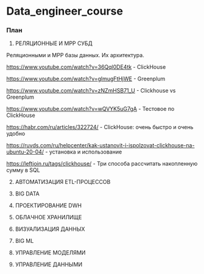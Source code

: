 # Data_engineer_course

### План

1) РЕЛЯЦИОННЫЕ И MPP СУБД

Реляционными и MPP базы данных. Их архитектура. 

https://www.youtube.com/watch?v=36Qql0DE4tk - ClickHouse

https://www.youtube.com/watch?v=glmugFtHjWE - Greenplum

https://www.youtube.com/watch?v=zNZmHSB71_U - Clickhouse vs Greenplum

https://www.youtube.com/watch?v=wQVYK5uG7gA - Тестовое по ClickHouse

https://habr.com/ru/articles/322724/ - ClickHouse: очень быстро и очень удобно

https://ruvds.com/ru/helpcenter/kak-ustanovit-i-ispolzovat-clickhouse-na-ubuntu-20-04/ - установка и использование

https://leftjoin.ru/tags/clickhouse/ - Три способа рассчитать накопленную сумму в SQL

2) АВТОМАТИЗАЦИЯ ETL-ПРОЦЕССОВ

3) BIG DATA

4) ПРОЕКТИРОВАНИЕ DWH

5) ОБЛАЧНОЕ ХРАНИЛИЩЕ

6) ВИЗУАЛИЗАЦИЯ ДАННЫХ

7) BIG ML

8) УПРАВЛЕНИЕ МОДЕЛЯМИ

9) УПРАВЛЕНИЕ ДАННЫМИ

